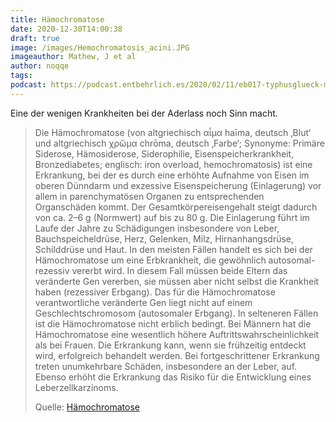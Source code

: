 ```yaml
---
title: Hämochromatose
date: 2020-12-30T14:00:38
draft: true
image: /images/Hemochromatosis_acini.JPG
imageauthor: Mathew, J et al
author: noqqe
tags:
podcast: https://podcast.entbehrlich.es/2020/02/11/eb017-typhusglueck-mit-pfirsicheis/
---
```


Eine der wenigen Krankheiten bei der Aderlass noch Sinn macht.

> Die Hämochromatose (von altgriechisch αἷμα haīma, deutsch ‚Blut‘ und
> altgriechisch χρῶμα chrōma, deutsch ‚Farbe‘; Synonyme: Primäre Siderose,
> Hämosiderose, Siderophilie, Eisenspeicherkrankheit, Bronzediabetes; englisch:
> iron overload, hemochromatosis) ist eine Erkrankung, bei der es durch eine
> erhöhte Aufnahme von Eisen im oberen Dünndarm und exzessive Eisenspeicherung
> (Einlagerung) vor allem in parenchymatösen Organen zu entsprechenden
> Organschäden kommt. Der Gesamtkörpereisengehalt steigt dadurch von ca. 2–6 g
> (Normwert) auf bis zu 80 g. Die Einlagerung führt im Laufe der Jahre zu
> Schädigungen insbesondere von Leber, Bauchspeicheldrüse, Herz, Gelenken, Milz,
> Hirnanhangsdrüse, Schilddrüse und Haut. In den meisten Fällen handelt es sich
> bei der Hämochromatose um eine Erbkrankheit, die gewöhnlich autosomal-rezessiv
> vererbt wird. In diesem Fall müssen beide Eltern das veränderte Gen vererben,
> sie müssen aber nicht selbst die Krankheit haben (rezessiver Erbgang). Das für
> die Hämochromatose verantwortliche veränderte Gen liegt nicht auf einem
> Geschlechtschromosom (autosomaler Erbgang). In selteneren Fällen ist die
> Hämochromatose nicht erblich bedingt. Bei Männern hat die Hämochromatose eine
> wesentlich höhere Auftrittswahrscheinlichkeit als bei Frauen. Die Erkrankung
> kann, wenn sie frühzeitig entdeckt wird, erfolgreich behandelt werden. Bei
> fortgeschrittener Erkrankung treten unumkehrbare Schäden, insbesondere an der
> Leber, auf. Ebenso erhöht die Erkrankung das Risiko für die Entwicklung eines
> Leberzellkarzinoms.
>
> Quelle: [Hämochromatose](https://de.wikipedia.org/wiki/H%C3%A4mochromatose)
